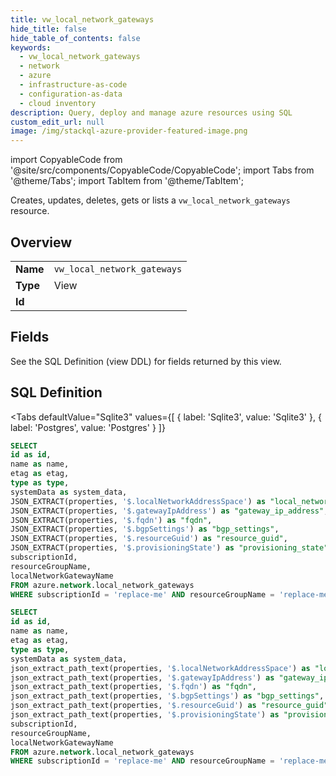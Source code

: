```yaml
--- 
title: vw_local_network_gateways
hide_title: false
hide_table_of_contents: false
keywords:
  - vw_local_network_gateways
  - network
  - azure
  - infrastructure-as-code
  - configuration-as-data
  - cloud inventory
description: Query, deploy and manage azure resources using SQL
custom_edit_url: null
image: /img/stackql-azure-provider-featured-image.png
---
```


import CopyableCode from '@site/src/components/CopyableCode/CopyableCode';
import Tabs from '@theme/Tabs';
import TabItem from '@theme/TabItem';

Creates, updates, deletes, gets or lists a <code>vw_local_network_gateways</code> resource.

## Overview
<table><tbody>
<tr><td><b>Name</b></td><td><code>vw_local_network_gateways</code></td></tr>
<tr><td><b>Type</b></td><td>View</td></tr>
<tr><td><b>Id</b></td><td><CopyableCode code="azure.network.vw_local_network_gateways" /></td></tr>
</tbody></table>

## Fields

See the SQL Definition (view DDL) for fields returned by this view.

## SQL Definition

<Tabs
defaultValue="Sqlite3"
values={[
{ label: 'Sqlite3', value: 'Sqlite3' },
{ label: 'Postgres', value: 'Postgres' }
]}
>
<TabItem value="Sqlite3">

```sql
SELECT
id as id,
name as name,
etag as etag,
type as type,
systemData as system_data,
JSON_EXTRACT(properties, '$.localNetworkAddressSpace') as "local_network_address_space",
JSON_EXTRACT(properties, '$.gatewayIpAddress') as "gateway_ip_address",
JSON_EXTRACT(properties, '$.fqdn') as "fqdn",
JSON_EXTRACT(properties, '$.bgpSettings') as "bgp_settings",
JSON_EXTRACT(properties, '$.resourceGuid') as "resource_guid",
JSON_EXTRACT(properties, '$.provisioningState') as "provisioning_state",
subscriptionId,
resourceGroupName,
localNetworkGatewayName
FROM azure.network.local_network_gateways
WHERE subscriptionId = 'replace-me' AND resourceGroupName = 'replace-me';
```

</TabItem>
<TabItem value="Postgres">

```sql
SELECT
id as id,
name as name,
etag as etag,
type as type,
systemData as system_data,
json_extract_path_text(properties, '$.localNetworkAddressSpace') as "local_network_address_space",
json_extract_path_text(properties, '$.gatewayIpAddress') as "gateway_ip_address",
json_extract_path_text(properties, '$.fqdn') as "fqdn",
json_extract_path_text(properties, '$.bgpSettings') as "bgp_settings",
json_extract_path_text(properties, '$.resourceGuid') as "resource_guid",
json_extract_path_text(properties, '$.provisioningState') as "provisioning_state",
subscriptionId,
resourceGroupName,
localNetworkGatewayName
FROM azure.network.local_network_gateways
WHERE subscriptionId = 'replace-me' AND resourceGroupName = 'replace-me';
```

</TabItem>
</Tabs>
